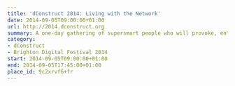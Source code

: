 ```yaml
---
title: 'dConstruct 2014: Living with the Network'
date: 2014-09-05T09:00:00+01:00
url: http://2014.dconstruct.org
summary: A one-day gathering of supersmart people who will provoke, entertain, and stimulate you with their thoughts on this year’s theme of “Living With The Network”.
category:
- dConstruct
- Brighton Digital Festival 2014
start: 2014-09-05T09:00:00+01:00
end: 2014-09-05T17:45:00+01:00
place_id: 9c2xrvf6+fr
---
```

